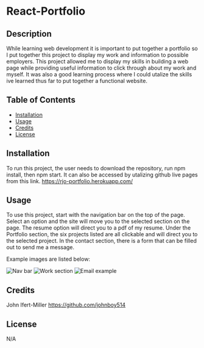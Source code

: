 # React-Portfolio

## Description

While learning web development it is important to put together a portfolio so
I put together this project to display my work and information to possible employers.
This project allowed me to display my skills in building a web page while providing useful
information to click through about my work and myself. It was also a good learning process
where I could utalize the skills ive learned thus far to put together a functional website.

## Table of Contents

- [Installation](#installation)
- [Usage](#usage)
- [Credits](#credits)
- [License](#license)

## Installation

To run this project, the user needs to download the repository, run npm install, then npm start. It can also be accessed by utalizing github live pages from this link. https://rjo-portfolio.herokuapp.com/

## Usage

To use this project, start with the navigation bar on the top of the page. Select an option and the site
will move you to the selected section on the page. The resume option will direct you to a pdf of my resume.
Under the Portfolio section, the six projects listed are all clickable and will direct you to the selected project.
In the contact section, there is a form that can be filled out to send me a message.

Example images are listed below:

![Nav bar](./images/about.jpg)
![Work section](./images/portfolio.jpg)
![Email example](./images/contact.jpg)

## Credits

John Ifert-Miller
https://github.com/johnboy514

## License

N/A